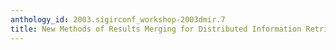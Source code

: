 ```yaml
---
anthology_id: 2003.sigirconf_workshop-2003dmir.7
title: New Methods of Results Merging for Distributed Information Retrieval
---
```

